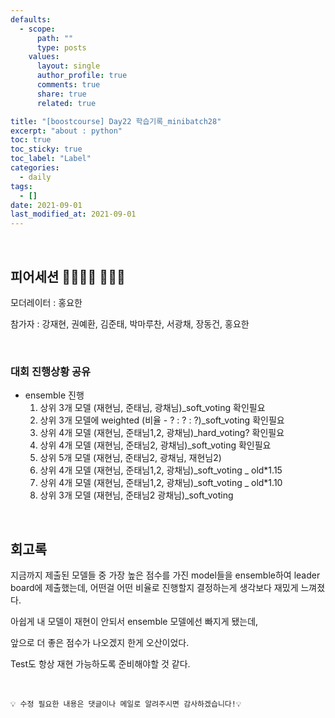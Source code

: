```yaml
---
defaults:
  - scope:
      path: ""
      type: posts
    values:
      layout: single
      author_profile: true
      comments: true
      share: true
      related: true

title: "[boostcourse] Day22 학습기록_minibatch28"
excerpt: "about : python"
toc: true
toc_sticky: true
toc_label: "Label"
categories:
  - daily
tags:
  - []
date: 2021-09-01
last_modified_at: 2021-09-01
---
```


<br>

## 피어세션 👨‍👨‍👦‍👦 👨‍👨‍👦

모더레이터 : 홍요한

참가자 : 강재현, 권예환, 김준태, 박마루찬, 서광채, 장동건, 홍요한


<br>

### 대회 진행상황 공유

- ensemble 진행
    1. 상위 3개 모델 (재현님, 준태님, 광채님)_soft_voting 확인필요
    2. 상위 3개 모델에 weighted (비율 - ? : ? : ?)_soft_voting 확인필요
    3. 상위 4개 모델 (재현님, 준태님1,2, 광채님)_hard_voting?  확인필요
    4. 상위 4개 모델 (재현님, 준태님2, 광채님)_soft_voting 확인필요
    5. 상위 5개 모델 (재현님, 준태님2, 광채님, 재현님2) 
    6. 상위 4개 모델 (재현님, 준태님1,2, 광채님)_soft_voting _ old*1.15
    7. 상위 4개 모델 (재현님, 준태님1,2, 광채님)_soft_voting _ old*1.10
    8. 상위 3개 모델 (재현님, 준태님2 광채님)_soft_voting

<br>

## 회고록

지금까지 제출된 모델들 중 가장 높은 점수를 가진 model들을 ensemble하여 leader board에 제출했는데, 어떤걸 어떤 비율로 진행할지 결정하는게 생각보다 재밌게 느껴졌다. 

아쉽게 내 모델이 재현이 안되서 ensemble 모델에선 빠지게 됐는데, 

앞으로 더 좋은 점수가 나오겠지 한게 오산이었다. 

Test도 항상 재현 가능하도록 준비해야할 것 같다.

<br>

```
💡 수정 필요한 내용은 댓글이나 메일로 알려주시면 감사하겠습니다!💡 
```

